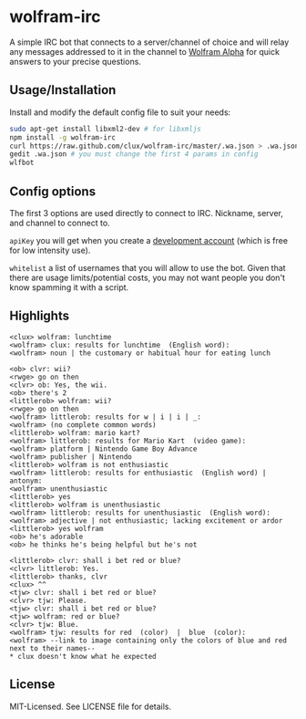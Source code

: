 # wolfram-irc
A simple IRC bot that connects to a server/channel of choice and will relay any messages addressed to it in the channel to [Wolfram Alpha](http://http://www.wolframalpha.com/) for quick answers to your precise questions.

## Usage/Installation
Install and modify the default config file to suit your needs:

```bash
sudo apt-get install libxml2-dev # for libxmljs
npm install -g wolfram-irc
curl https://raw.github.com/clux/wolfram-irc/master/.wa.json > .wa.json
gedit .wa.json # you must change the first 4 params in config
wlfbot
```

## Config options
The first 3 options are used directly to connect to IRC. Nickname, server, and channel to connect to.

`apiKey` you will get when you create a [development account](http://products.wolframalpha.com/developers/) (which is free for low intensity use).

`whitelist` a list of usernames that you will allow to use the bot. Given that there are usage limits/potential costs, you may not want people you don't know spamming it with a script.

## Highlights

```
<clux> wolfram: lunchtime
<wolfram> clux: results for lunchtime  (English word):
<wolfram> noun | the customary or habitual hour for eating lunch
```

```
<ob> clvr: wii?
<rwge> go on then
<clvr> ob: Yes, the wii.
<ob> there's 2
<littlerob> wolfram: wii?
<rwge> go on then
<wolfram> littlerob: results for w | i | i | _:
<wolfram> (no complete common words)
<littlerob> wolfram: mario kart?
<wolfram> littlerob: results for Mario Kart  (video game):
<wolfram> platform | Nintendo Game Boy Advance
<wolfram> publisher | Nintendo
<littlerob> wolfram is not enthusiastic
<wolfram> littlerob: results for enthusiastic  (English word) | antonym:
<wolfram> unenthusiastic
<littlerob> yes
<littlerob> wolfram is unenthusiastic
<wolfram> littlerob: results for unenthusiastic  (English word):
<wolfram> adjective | not enthusiastic; lacking excitement or ardor
<littlerob> yes wolfram
<ob> he's adorable
<ob> he thinks he's being helpful but he's not
```

```
<littlerob> clvr: shall i bet red or blue?
<clvr> littlerob: Yes.
<littlerob> thanks, clvr
<clux> ^^
<tjw> clvr: shall i bet red or blue?
<clvr> tjw: Please.
<tjw> clvr: shall i bet red or blue?
<tjw> wolfram: red or blue?
<clvr> tjw: Blue.
<wolfram> tjw: results for red  (color)  |  blue  (color):
<wolfram> --link to image containing only the colors of blue and red next to their names--
* clux doesn't know what he expected
```

## License
MIT-Licensed. See LICENSE file for details.
